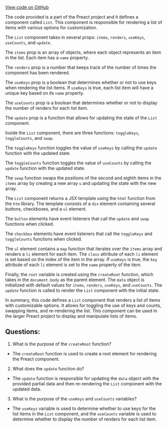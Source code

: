 [View code on GitHub](https://github.com/preactjs/preact/demo/list.jsx)

The code provided is a part of the Preact project and it defines a component called `List`. This component is responsible for rendering a list of items with various options for customization.

The `List` component takes in several props: `items`, `renders`, `useKeys`, `useCounts`, and `update`. 

The `items` prop is an array of objects, where each object represents an item in the list. Each item has a `name` property.

The `renders` prop is a number that keeps track of the number of times the component has been rendered.

The `useKeys` prop is a boolean that determines whether or not to use keys when rendering the list items. If `useKeys` is true, each list item will have a unique key based on its `name` property.

The `useCounts` prop is a boolean that determines whether or not to display the number of renders for each list item.

The `update` prop is a function that allows for updating the state of the `List` component.

Inside the `List` component, there are three functions: `toggleKeys`, `toggleCounts`, and `swap`. 

The `toggleKeys` function toggles the value of `useKeys` by calling the `update` function with the updated state.

The `toggleCounts` function toggles the value of `useCounts` by calling the `update` function with the updated state.

The `swap` function swaps the positions of the second and eighth items in the `items` array by creating a new array `u` and updating the state with the new array.

The `List` component returns a JSX template using the `html` function from the `htm` library. The template consists of a `div` element containing several buttons, checkboxes, and a `ul` element.

The `button` elements have event listeners that call the `update` and `swap` functions when clicked.

The `checkbox` elements have event listeners that call the `toggleKeys` and `toggleCounts` functions when clicked.

The `ul` element contains a `map` function that iterates over the `items` array and renders a `li` element for each item. The `class` attribute of each `li` element is set based on the index of the item in the array. If `useKeys` is true, the `key` attribute of each `li` element is set to the `name` property of the item.

Finally, the `root` variable is created using the `createRoot` function, which takes in the `document.body` as the parent element. The `data` object is initialized with default values for `items`, `renders`, `useKeys`, and `useCounts`. The `update` function is called to render the `List` component with the initial state.

In summary, this code defines a `List` component that renders a list of items with customizable options. It allows for toggling the use of keys and counts, swapping items, and re-rendering the list. This component can be used in the larger Preact project to display and manipulate lists of items.
## Questions: 
 1. What is the purpose of the `createRoot` function?
- The `createRoot` function is used to create a root element for rendering the Preact component.

2. What does the `update` function do?
- The `update` function is responsible for updating the `data` object with the provided partial data and then re-rendering the `List` component with the updated data.

3. What is the purpose of the `useKeys` and `useCounts` variables?
- The `useKeys` variable is used to determine whether to use keys for the list items in the `List` component, and the `useCounts` variable is used to determine whether to display the number of renders for each list item.